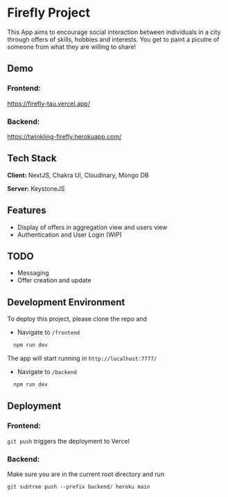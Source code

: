 
# Firefly Project

This App aims to encourage social interaction between individuals in a city through offers of skills, hobbies and interests.
You get to paint a picutre of someone from what they are willing to share!




## Demo


### Frontend: 
https://firefly-tau.vercel.app/

### Backend:
https://twinkling-firefly.herokuapp.com/  
## Tech Stack

**Client:** NextJS, Chakra UI, Cloudinary, Mongo DB

**Server:** KeystoneJS


## Features

- Display of offers in aggregation view and users view 
- Authentication and User Login (WIP)

## TODO
- Messaging 
- Offer creation and update 

  
## Development Environment

To deploy this project, please clone the repo and
-  Navigate to `/frontend`

```bash
  npm run dev
```
The app will start running in `http://localhost:7777/`

- Navigate to `/backend`
```bash
  npm run dev
```

## Deployment
### Frontend: 
`git push` triggers the deployment to Vercel

### Backend: 
Make sure you are in the current root directory and run
```
git subtree push --prefix backend/ heroku main
```
